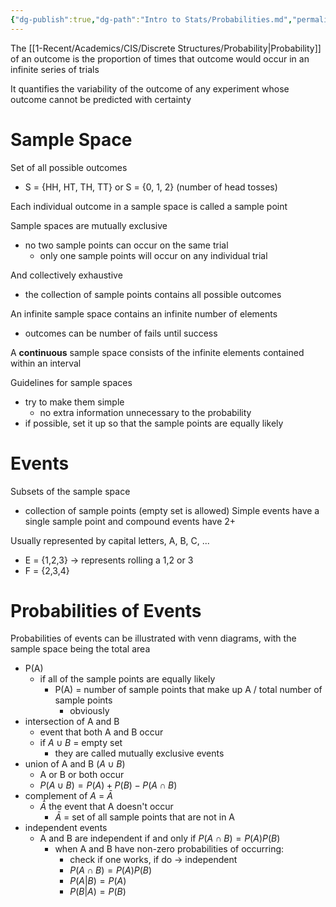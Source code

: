 ```yaml
---
{"dg-publish":true,"dg-path":"Intro to Stats/Probabilities.md","permalink":"/intro-to-stats/probabilities/","created":"2024-01-24T13:35:03.953-05:00","updated":"2025-07-07T17:28:36.585-04:00"}
---
```


The [[1-Recent/Academics/CIS/Discrete Structures/Probability\|Probability]] of an outcome is the proportion of times that outcome would occur in an infinite series of trials

It quantifies the variability of the outcome of any experiment whose outcome cannot be predicted with certainty
# Sample Space 
Set of all possible outcomes
- S = {HH, HT, TH, TT} or S = {0, 1, 2} (number of head tosses)

Each individual outcome in a sample space is called a sample point

Sample spaces are mutually exclusive
- no two sample points can occur on the same trial
	- only one sample points will occur on any individual trial

And collectively exhaustive
- the collection of sample points contains all possible outcomes

An infinite sample space contains an infinite number of elements
- outcomes can be number of fails until success

A **continuous** sample space consists of the infinite elements contained within an interval

Guidelines for sample spaces
- try to make them simple
	- no extra information unnecessary to the probability
- if possible, set it up so that the sample points are equally likely
#  Events
Subsets of the sample space
- collection of sample points (empty set is allowed)
Simple events have a single sample point and compound events have 2+

Usually represented by capital letters, A, B, C, ...
- E = {1,2,3} $\to$ represents rolling a 1,2 or 3
- F = {2,3,4}
# Probabilities of Events
Probabilities of events can be illustrated with venn diagrams, with the sample space being the total area
- P(A)
	- if all of the sample points are equally likely
		- P(A) = number of sample points that make up A / total number of sample points
			- obviously
- intersection of A and B
	- event that both A and B occur
	- if $A\cup B$ = empty set
		- they are called mutually exclusive events
- union of A and B ($A\cup B$) 
	- A or B or both occur
	- $P(A\cup B) = P(A) + P(B) - P(A\cap B)$  
- complement of $A$ = $\bar A$
	- $\bar A$ the event that A doesn't occur
		- $\bar A$ = set of all sample points that are not in A
- independent events
	- A and B are independent  if and only if $P(A\cap B) = P(A)P(B)$
		- when A and B have non-zero probabilities of occurring:
			- check if one works, if do -> independent
			- $P(A\cap B) = P(A)P(B)$
			- $P(A|B) = P(A)$
			- $P(B|A) = P(B)$
